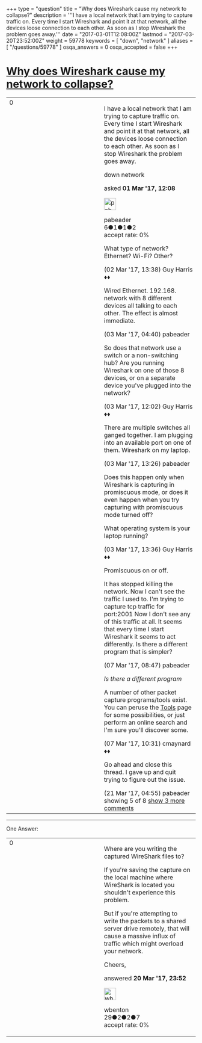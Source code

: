 +++
type = "question"
title = "Why does Wireshark cause my network to collapse?"
description = '''I have a local network that I am trying to capture traffic on. Every time I start Wireshark and point it at that network, all the devices loose connection to each other. As soon as I stop Wireshark the problem goes away.'''
date = "2017-03-01T12:08:00Z"
lastmod = "2017-03-20T23:52:00Z"
weight = 59778
keywords = [ "down", "network" ]
aliases = [ "/questions/59778" ]
osqa_answers = 0
osqa_accepted = false
+++

<div class="headNormal">

# [Why does Wireshark cause my network to collapse?](/questions/59778/why-does-wireshark-cause-my-network-to-collapse)

</div>

<div id="main-body">

<div id="askform">

<table id="question-table" style="width:100%;"><colgroup><col style="width: 50%" /><col style="width: 50%" /></colgroup><tbody><tr class="odd"><td style="width: 30px; vertical-align: top"><div class="vote-buttons"><div id="post-59778-score" class="post-score" title="current number of votes">0</div><div id="favorite-count" class="favorite-count"></div></div></td><td><div id="item-right"><div class="question-body"><p>I have a local network that I am trying to capture traffic on. Every time I start Wireshark and point it at that network, all the devices loose connection to each other. As soon as I stop Wireshark the problem goes away.</p></div><div id="question-tags" class="tags-container tags">down network</div><div id="question-controls" class="post-controls"></div><div class="post-update-info-container"><div class="post-update-info post-update-info-user"><p>asked <strong>01 Mar '17, 12:08</strong></p><img src="https://secure.gravatar.com/avatar/60d3041356b2a3356f716657e51142cc?s=32&amp;d=identicon&amp;r=g" class="gravatar" width="32" height="32" alt="pabeader&#39;s gravatar image" /><p>pabeader<br />
<span class="score" title="6 reputation points">6</span><span title="1 badges"><span class="badge1">●</span><span class="badgecount">1</span></span><span title="1 badges"><span class="silver">●</span><span class="badgecount">1</span></span><span title="2 badges"><span class="bronze">●</span><span class="badgecount">2</span></span><br />
<span class="accept_rate" title="Rate of the user&#39;s accepted answers">accept rate:</span> <span title="pabeader has no accepted answers">0%</span></p></div></div><div id="comments-container-59778" class="comments-container"><span id="59812"></span><div id="comment-59812" class="comment"><div id="post-59812-score" class="comment-score"></div><div class="comment-text"><p>What type of network? Ethernet? Wi-Fi? Other?</p></div><div id="comment-59812-info" class="comment-info"><span class="comment-age">(02 Mar '17, 13:38)</span> Guy Harris ♦♦</div></div><span id="59825"></span><div id="comment-59825" class="comment"><div id="post-59825-score" class="comment-score"></div><div class="comment-text"><p>Wired Ethernet. 192.168. network with 8 different devices all talking to each other. The effect is almost immediate.</p></div><div id="comment-59825-info" class="comment-info"><span class="comment-age">(03 Mar '17, 04:40)</span> pabeader</div></div><span id="59836"></span><div id="comment-59836" class="comment"><div id="post-59836-score" class="comment-score"></div><div class="comment-text"><p>So does that network use a switch or a non-switching hub? Are you running Wireshark on one of those 8 devices, or on a separate device you've plugged into the network?</p></div><div id="comment-59836-info" class="comment-info"><span class="comment-age">(03 Mar '17, 12:02)</span> Guy Harris ♦♦</div></div><span id="59838"></span><div id="comment-59838" class="comment"><div id="post-59838-score" class="comment-score"></div><div class="comment-text"><p>There are multiple switches all ganged together. I am plugging into an available port on one of them. Wireshark on my laptop.</p></div><div id="comment-59838-info" class="comment-info"><span class="comment-age">(03 Mar '17, 13:26)</span> pabeader</div></div><span id="59839"></span><div id="comment-59839" class="comment"><div id="post-59839-score" class="comment-score"></div><div class="comment-text"><p>Does this happen only when Wireshark is capturing in promiscuous mode, or does it even happen when you try capturing with promiscuous mode turned off?</p><p>What operating system is your laptop running?</p></div><div id="comment-59839-info" class="comment-info"><span class="comment-age">(03 Mar '17, 13:36)</span> Guy Harris ♦♦</div></div><span id="59890"></span><div id="comment-59890" class="comment not_top_scorer"><div id="post-59890-score" class="comment-score"></div><div class="comment-text"><p>Promiscuous on or off.</p><p>It has stopped killing the network. Now I can't see the traffic I used to. I'm trying to capture tcp traffic for port:2001 Now I don't see any of this traffic at all. It seems that every time I start Wireshark it seems to act differently. Is there a different program that is simpler?</p></div><div id="comment-59890-info" class="comment-info"><span class="comment-age">(07 Mar '17, 08:47)</span> pabeader</div></div><span id="59896"></span><div id="comment-59896" class="comment not_top_scorer"><div id="post-59896-score" class="comment-score"></div><div class="comment-text"><p><em>Is there a different program</em></p><p>A number of other packet capture programs/tools exist. You can peruse the <a href="https://wiki.wireshark.org/Tools">Tools</a> page for some possibilities, or just perform an online search and I'm sure you'll discover some.</p></div><div id="comment-59896-info" class="comment-info"><span class="comment-age">(07 Mar '17, 10:31)</span> cmaynard ♦♦</div></div><span id="60220"></span><div id="comment-60220" class="comment not_top_scorer"><div id="post-60220-score" class="comment-score"></div><div class="comment-text"><p>Go ahead and close this thread. I gave up and quit trying to figure out the issue.</p></div><div id="comment-60220-info" class="comment-info"><span class="comment-age">(21 Mar '17, 04:55)</span> pabeader</div></div></div><div id="comment-tools-59778" class="comment-tools"><span class="comments-showing"> showing 5 of 8 </span> <a href="#" class="show-all-comments-link">show 3 more comments</a></div><div class="clear"></div><div id="comment-59778-form-container" class="comment-form-container"></div><div class="clear"></div></div></td></tr></tbody></table>

------------------------------------------------------------------------

<div class="tabBar">

<span id="sort-top"></span>

<div class="headQuestions">

One Answer:

</div>

</div>

<span id="60212"></span>

<div id="answer-container-60212" class="answer">

<table style="width:100%;"><colgroup><col style="width: 50%" /><col style="width: 50%" /></colgroup><tbody><tr class="odd"><td style="width: 30px; vertical-align: top"><div class="vote-buttons"><div id="post-60212-score" class="post-score" title="current number of votes">0</div></div></td><td><div class="item-right"><div class="answer-body"><p>Where are you writing the captured WireShark files to?</p><p>If you're saving the capture on the local machine where WireShark is located you shouldn't experience this problem.</p><p>But if you're attempting to write the packets to a shared server drive remotely, that will cause a massive influx of traffic which might overload your network.</p><p>Cheers,</p></div><div class="answer-controls post-controls"></div><div class="post-update-info-container"><div class="post-update-info post-update-info-user"><p>answered <strong>20 Mar '17, 23:52</strong></p><img src="https://secure.gravatar.com/avatar/6c8f0de8cb4ef9ad7093eefe24030e4b?s=32&amp;d=identicon&amp;r=g" class="gravatar" width="32" height="32" alt="wbenton&#39;s gravatar image" /><p>wbenton<br />
<span class="score" title="29 reputation points">29</span><span title="2 badges"><span class="badge1">●</span><span class="badgecount">2</span></span><span title="2 badges"><span class="silver">●</span><span class="badgecount">2</span></span><span title="7 badges"><span class="bronze">●</span><span class="badgecount">7</span></span><br />
<span class="accept_rate" title="Rate of the user&#39;s accepted answers">accept rate:</span> <span title="wbenton has no accepted answers">0%</span></p></div></div><div id="comments-container-60212" class="comments-container"></div><div id="comment-tools-60212" class="comment-tools"></div><div class="clear"></div><div id="comment-60212-form-container" class="comment-form-container"></div><div class="clear"></div></div></td></tr></tbody></table>

</div>

<div class="paginator-container-left">

</div>

</div>

</div>

